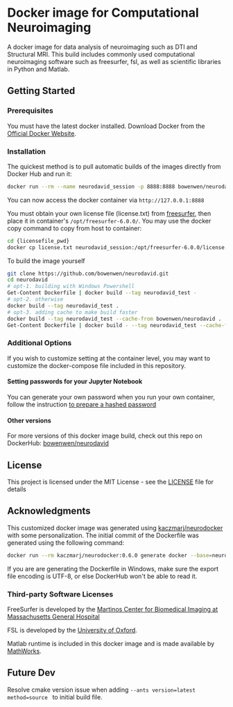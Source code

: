 # Docker image for Computational Neuroimaging

A docker image for data analysis of neuroimaging such as DTI and Structural MRI. This build includes commonly used computational neuroimaging software such as freesurfer, fsl, as well as scientific libraries in Python and Matlab.

## Getting Started

### Prerequisites

You must have the latest docker installed. Download Docker from the [Official Docker Website](https://www.docker.com/products/docker-desktop).

### Installation 

The quickest method is to pull automatic builds of the images directly from Docker Hub and run it: 

``` bash
docker run --rm --name neurodavid_session -p 8888:8888 bowenwen/neurodavid:latest jupyter notebook --allow-root --ip=0.0.0.0 --port=8888 --no-browser --notebook-dir=/home/neuro
```

You can now access the docker container via `http://127.0.0.1:8888`

You must obtain your own license file (license.txt) from [freesurfer](https://surfer.nmr.mgh.harvard.edu/fswiki/License), then place it in container's `/opt/freesurfer-6.0.0/`. You may use the docker copy command to copy from host to container:

``` bash
cd {licensefile_pwd}
docker cp license.txt neurodavid_session:/opt/freesurfer-6.0.0/license.txt
```

To build the image yourself

``` bash
git clone https://github.com/bowenwen/neurodavid.git
cd neurodavid
# opt-1. building with Windows Powershell
Get-Content Dockerfile | docker build --tag neurodavid_test -
# opt-2. otherwise
docker build --tag neurodavid_test .
# opt-3. adding cache to make build faster
docker build --tag neurodavid_test --cache-from bowenwen/neurodavid .
Get-Content Dockerfile | docker build - --tag neurodavid_test --cache-from bowenwen/neurodavid
```

### Additional Options

If you wish to customize setting at the container level, you may want to customize the docker-compose file included in this repository.

#### Setting passwords for your Jupyter Notebook

You can generate your own password when you run your own container, follow the instruction [to prepare a hashed password](https://jupyter-notebook.readthedocs.io/en/stable/public_server.html#preparing-a-hashed-password)

#### Other versions

For more versions of this docker image build, check out this repo on DockerHub: [bowenwen/neurodavid](https://hub.docker.com/r/bowenwen/neurodavid)

## License

This project is licensed under the MIT License - see the [LICENSE](LICENSE) file for details

## Acknowledgments

This customized docker image was generated using [kaczmarj/neurodocker](https://github.com/kaczmarj/neurodocker/tree/master/examples) with some personalization. The initial commit of the Dockerfile was generated using the following command:

``` bash
docker run --rm kaczmarj/neurodocker:0.6.0 generate docker --base=neurodebian:stretch --pkg-manager=apt --ndfreeze date=20181201 --freesurfer version=6.0.0 method=binaries --fsl version=5.0.11 method=binaries --dcm2niix version=latest method=source --ants version=2.3.1 method=binaries --spm12 version=r7219 method=binaries  --matlabmcr version=2018a method=binaries --user neuro --miniconda create_env=neuro conda_install='python=3.6 pytest jupyter jupyterlab traits pandas matplotlib scikit-learn scikit-image seaborn nbformat nb_conda vtk' pip_install='nipype' --user=root --run 'echo \"deb http://http.debian.net/debian/ stretch main contrib non-free\" > /etc/apt/sources.list' --install sudo --install ttf-mscorefonts-installer --run-bash "cd /home/neuro && wget https://cmake.org/files/v3.13/cmake-3.13.4.tar.gz && tar xzf cmake-3.13.4.tar.gz && cd cmake-3.13.4 && ./configure --prefix=/opt/cmake-3.13.4 && make && make install && ln -s /opt/cmake-3.13.4/bin/* /usr/local/bin && cd /home/neuro && rm -f /home/neuro/cmake-3.13.4.tar.gz && rm -rf /home/neuro/cmake-3.13.4" --user neuro --miniconda use_env=neuro conda_install='jupyter_contrib_nbextensions nodejs' pip_install='nbdime ipympl jupyterlab_latex' activate=true --run-bash 'source activate neuro && jupyter nbextension enable exercise2/main && jupyter nbextension enable spellchecker/main && jupyter labextension install @jupyterlab/git && jupyter serverextension enable --py jupyterlab_git && jupyter labextension install @jupyter-widgets/jupyterlab-manager && jupyter labextension install jupyter-matplotlib && jupyter serverextension enable --sys-prefix jupyterlab_latex && jupyter labextension install @jupyterlab/latex && jupyter labextension install jupyterlab_bokeh' --miniconda use_env=neuro pip_install='yapf xlrd' activate=true --user=root --workdir /home/neuro --cmd jupyter-notebook > Dockerfile
```

If you are are generating the Dockerfile in Windows, make sure the export file encoding is UTF-8, or else DockerHub won't be able to read it.

### Third-party Software Licenses

FreeSurfer is developed by the [Martinos Center for Biomedical Imaging at Massachusetts General Hospital](https://surfer.nmr.mgh.harvard.edu/fswiki/FreeSurferSoftwareLicense) 

FSL is developed by the [University of Oxford](https://fsl.fmrib.ox.ac.uk/fsl/fslwiki/Licence).

Matlab runtime is included in this docker image and is made available by [MathWorks](https://www.mathworks.com/products/compiler/matlab-runtime.html).

## Future Dev

Resolve cmake version issue when adding `--ants version=latest method=source ` to initial build file.
